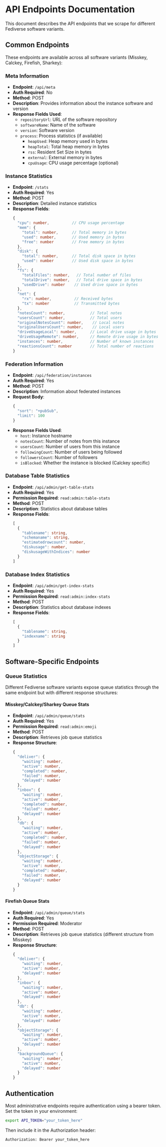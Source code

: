 # API Endpoints Documentation

This document describes the API endpoints that we scrape for different Fediverse software variants.

## Common Endpoints

These endpoints are available across all software variants (Misskey, Calckey, Firefish, Sharkey):

### Meta Information
- **Endpoint**: `/api/meta`
- **Auth Required**: No
- **Method**: POST
- **Description**: Provides information about the instance software and version
- **Response Fields Used**:
  - `repositoryUrl`: URL of the software repository
  - `softwareName`: Name of the software
  - `version`: Software version
  - `process`: Process statistics (if available)
    - `heapUsed`: Heap memory used in bytes
    - `heapTotal`: Total heap memory in bytes
    - `rss`: Resident Set Size in bytes
    - `external`: External memory in bytes
    - `cpuUsage`: CPU usage percentage (optional)

### Instance Statistics
- **Endpoint**: `/stats`
- **Auth Required**: Yes
- **Method**: POST
- **Description**: Detailed instance statistics
- **Response Fields**:
  ```ts
  {
    "cpu": number,          // CPU usage percentage
    "mem": {
      "total": number,      // Total memory in bytes
      "used": number,       // Used memory in bytes
      "free": number        // Free memory in bytes
    },
    "disk": {
      "total": number,      // Total disk space in bytes
      "used": number        // Used disk space in bytes
    },
    "fs": {
      "totalFiles": number,   // Total number of files
      "totalDrive": number,   // Total drive space in bytes
      "usedDrive": number    // Used drive space in bytes
    },
    "net": {
      "rx": number,          // Received bytes
      "tx": number           // Transmitted bytes
    },
    "notesCount": number,           // Total notes
    "usersCount": number,           // Total users
    "originalNotesCount": number,    // Local notes
    "originalUsersCount": number,    // Local users
    "driveUsageLocal": number,      // Local drive usage in bytes
    "driveUsageRemote": number,     // Remote drive usage in bytes
    "instances": number,            // Number of known instances
    "reactionsCount": number        // Total number of reactions
  }
  ```

### Federation Information
- **Endpoint**: `/api/federation/instances`
- **Auth Required**: Yes
- **Method**: POST
- **Description**: Information about federated instances
- **Request Body**:
  ```ts
  {
    "sort": "+pubSub",
    "limit": 100
  }
  ```
- **Response Fields Used**:
  - `host`: Instance hostname
  - `notesCount`: Number of notes from this instance
  - `usersCount`: Number of users from this instance
  - `followingCount`: Number of users being followed
  - `followersCount`: Number of followers
  - `isBlocked`: Whether the instance is blocked (Calckey specific)

### Database Table Statistics
- **Endpoint**: `/api/admin/get-table-stats`
- **Auth Required**: Yes
- **Permission Required**: `read:admin:table-stats`
- **Method**: POST
- **Description**: Statistics about database tables
- **Response Fields**:
  ```ts
  [
    {
      "tablename": string,
      "schemaname": string,
      "estimatedrowcount": number,
      "diskusage": number,
      "diskusageWithIndices": number
    }
  ]
  ```

### Database Index Statistics
- **Endpoint**: `/api/admin/get-index-stats`
- **Auth Required**: Yes
- **Permission Required**: `read:admin:index-stats`
- **Method**: POST
- **Description**: Statistics about database indexes
- **Response Fields**:
  ```ts
  [
    {
      "tablename": string,
      "indexname": string
    }
  ]
  ```

## Software-Specific Endpoints

### Queue Statistics

Different Fediverse software variants expose queue statistics through the same endpoint but with different response structures:

#### Misskey/Calckey/Sharkey Queue Stats
- **Endpoint**: `/api/admin/queue/stats`
- **Auth Required**: Yes
- **Permission Required**: `read:admin:emoji`
- **Method**: POST
- **Description**: Retrieves job queue statistics
- **Response Structure**:
  ```ts
  {
    "deliver": {
      "waiting": number,
      "active": number,
      "completed": number,
      "failed": number,
      "delayed": number
    },
    "inbox": {
      "waiting": number,
      "active": number,
      "completed": number,
      "failed": number,
      "delayed": number
    },
    "db": {
      "waiting": number,
      "active": number,
      "completed": number,
      "failed": number,
      "delayed": number
    },
    "objectStorage": {
      "waiting": number,
      "active": number,
      "completed": number,
      "failed": number,
      "delayed": number
    }
  }
  ```

#### Firefish Queue Stats
- **Endpoint**: `/api/admin/queue/stats`
- **Auth Required**: Yes
- **Permission Required**: Moderator
- **Method**: POST
- **Description**: Retrieves job queue statistics (different structure from Misskey)
- **Response Structure**:
  ```ts
  {
    "deliver": {
      "waiting": number,
      "active": number,
      "delayed": number
    },
    "inbox": {
      "waiting": number,
      "active": number,
      "delayed": number
    },
    "db": {
      "waiting": number,
      "active": number,
      "delayed": number
    },
    "objectStorage": {
      "waiting": number,
      "active": number,
      "delayed": number
    },
    "backgroundQueue": {
      "waiting": number,
      "active": number,
      "delayed": number
    }
  }
  ```

## Authentication

Most administrative endpoints require authentication using a bearer token. Set the token in your environment:

```bash
export API_TOKEN="your_token_here"
```

Then include it in the Authorization header:

```
Authorization: Bearer your_token_here
